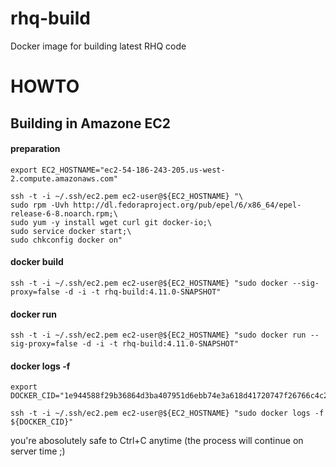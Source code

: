 rhq-build
=========

Docker image for building latest RHQ code


# HOWTO
## Building in Amazone EC2

#### preparation
```
export EC2_HOSTNAME="ec2-54-186-243-205.us-west-2.compute.amazonaws.com"
```

```
ssh -t -i ~/.ssh/ec2.pem ec2-user@${EC2_HOSTNAME} "\
sudo rpm -Uvh http://dl.fedoraproject.org/pub/epel/6/x86_64/epel-release-6-8.noarch.rpm;\
sudo yum -y install wget curl git docker-io;\
sudo service docker start;\
sudo chkconfig docker on"
```


#### docker build
```
ssh -t -i ~/.ssh/ec2.pem ec2-user@${EC2_HOSTNAME} "sudo docker --sig-proxy=false -d -i -t rhq-build:4.11.0-SNAPSHOT"
```

#### docker run
```
ssh -t -i ~/.ssh/ec2.pem ec2-user@${EC2_HOSTNAME} "sudo docker run --sig-proxy=false -d -i -t rhq-build:4.11.0-SNAPSHOT"
```

#### docker logs -f
```
export DOCKER_CID="1e944588f29b36864d3ba407951d6ebb74e3a618d41720747f26766c4c254d0e"
```
```
ssh -t -i ~/.ssh/ec2.pem ec2-user@${EC2_HOSTNAME} "sudo docker logs -f ${DOCKER_CID}"
```

you're abosolutely safe to Ctrl+C anytime (the process will continue on server time ;)
